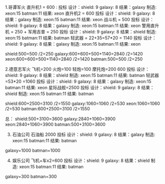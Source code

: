 1.哥谭军火
直升机1 = 600 :
    投标
    设计：shield: 9  galaxy: 8  结果：galaxy
    制造: xeon:15 batman:11  结果:   xeon
直升机2 = 600
    投标
    设计：shield: 9  galaxy: 8  结果：galaxy
    制造: xeon:15 batman:11  结果:   xeon
战斗机 = 500
    投标
    设计：shield: 9  galaxy: 8  结果：galaxy
    制造: xeon:15 batman:11  结果:   xeon
警用直升机 = 250  + 军用吉普 = 250
    投标
    设计：shield: 9  galaxy: 8  结果：shield
    制造: xeon:15 batman:11  结果:   batman
轻武器 = 22+35=57*20 = 1140
    投标
    设计：shield: 9  galaxy: 8  结果：galaxy
    制造: xeon:15 batman:11  结果:   xeon

shield:500=500 /2=250
galaxy:600+600+500+1140=2840 /2=1420
xeon:600+600+500+1140=2840 /2=1420
batman:500=500 /2=250

2.德意志军火
飞机=200
火炮=100
轻炮=100
摩托炮=200
600
    投标
    设计：shield: 9  galaxy: 8  结果：shield
    制造: xeon:15 batman:11  结果:   batman
轻武器=53*20 =1060
    投标
    设计：shield: 9  galaxy: 8  结果：galaxy
    制造: xeon:15 batman:11  结果:   xeon
星际战舰=2500
    投标
    设计：shield: 9  galaxy: 8  结果：shield
    制造: xeon:15 batman:11  结果:   batman

shield:600+2500=3100 /2=1550
galaxy:1060=1060 /2=530
xeon:1060=1060 /2=530
batman:600+2500=3100 /2=1550

总：
shield:500+3100=3600
galaxy:2840+1060=3900
xeon:2840+1060=3900
batman:500+3100=3600

3. 石油公司
石油船
2000
投标
设计：shield: 9  galaxy: 8  结果：galaxy
制造: xeon:15 batman:11  结果:   batman

galaxy=1000
batman=1000

4. 娱乐公司
飞机+车x2=600
投标
设计：shield: 9  galaxy: 8  结果：shield
制造: xeon:15 batman:11  结果:   batman

galaxy=300
batman=300




